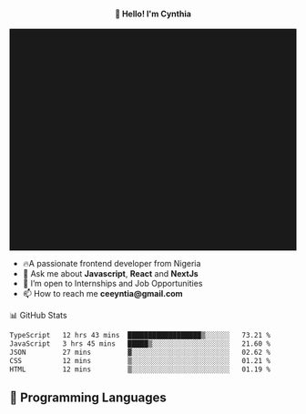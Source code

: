 <h4 align="center">👋 Hello! I'm Cynthia</h4>

<hr style="height:10%; margin-left:0; margin-right:0;" />

<div align="left">
  <ul>
  <li>🔥A passionate frontend developer from Nigeria</li>
  <li>💬 Ask me about <strong>Javascript</strong>, <strong>React</strong> and <strong> NextJs</strong></li>
  <li>👯 I’m open to Internships and Job Opportunities</li>
  <li>📫 How to reach me <strong>ceeyntia@gmail.com</strong></li>
</ul>
</div
  
## 📊 GitHub Stats

<!--START_SECTION:waka-->

```txt
TypeScript   12 hrs 43 mins  ██████████████████▒░░░░░░   73.21 %
JavaScript   3 hrs 45 mins   █████▒░░░░░░░░░░░░░░░░░░░   21.60 %
JSON         27 mins         ▓░░░░░░░░░░░░░░░░░░░░░░░░   02.62 %
CSS          12 mins         ▒░░░░░░░░░░░░░░░░░░░░░░░░   01.21 %
HTML         12 mins         ▒░░░░░░░░░░░░░░░░░░░░░░░░   01.19 %
```

<!--END_SECTION:waka-->

## 💬 Programming Languages

<!--START_SECTION:languages-->
<!--END_SECTION:languages-->
